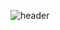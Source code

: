 ![header](https://capsule-render.vercel.app/api?type=Slice&color=gradient&customColorList=1&height=300&section=header&text=SoHyung%20Kim&fontSize=90)
